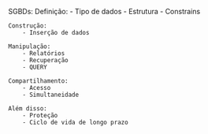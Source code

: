 SGBDs:
    Definição:
        - Tipo de dados
        - Estrutura
        - Constrains

    Construção:
        - Inserção de dados
    
    Manipulação:
        - Relatórios
        - Recuperação
        - QUERY

    Compartilhamento:
        - Acesso
        - Simultaneidade

    Além disso:
        - Proteção
        - Ciclo de vida de longo prazo